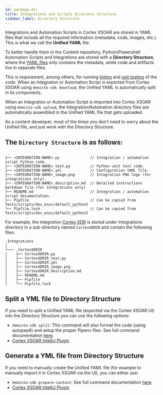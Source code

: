 ```yaml
---
id: package-dir
title: Integrations and Scripts Directory Structure
sidebar_label: Directory Structure
---
```


Integrations and Automation Scripts in Cortex XSOAR are stored in YAML files that include all the required information (metadata, code, images, etc.). This is what we call the **Unified YAML** file.

To better handle them in the Content repository, Python/Powershell Automation Scripts and Integrations are stored with a **Directory Structure**, where the [YAML files](../integrations/yaml-file) only contains the metadata, while code and artifacts live in separate files.

This is requirement, among others, for running [linting](linting) and [unit testing](unit-testing) of the code.
When an Integration or Automation Script is exported from Cortex XSOAR using `demisto-sdk download`, the Unified YAML is automatically split in its components.

When an Integration or Automation Script is imported into Cortex XSOAR using `demisto-sdk upload`, the Integration/Automation directory files are automatically assembled in the Unified YAML file that gets uploaded.

As a content developer, most of the times you don't need to worry about the Unified file, and just work with the Directory Structure.

The `Directory Structure` is as follows:
---

```
 .
├── <INTEGRATION-NAME>.py              // Integration / automation script Python code.
├── <INTEGRATION-NAME>_test.py         // Python unit test code.
├── <INTEGRATION-NAME>.yml             // Configuration YAML file.
├── <INTEGRATION-NAME>_image.png       // Integration PNG logo (for integrations only).
├── <INTEGRATION-NAME>_description.md  // Detailed instructions markdown file (for integrations only)
├── README.md                          // Integration / automation script documentation.
├── Pipfile                            // Can be copied from Tests/scripts/dev_envs/default_python3
└── Pipfile.lock                       // Can be copied from Tests/scripts/dev_envs/default_python3    
```
   

For example, the integration [Cortex XDR](https://github.com/demisto/content/tree/master/Packs/CortexXDR/Integrations/CortexXDRIR) is stored under Integrations directory in a sub-directory named `CortexXDRIR` and contain the following files:

```
.Integrations   
│
└─── .CortexXDRIR
│    ├── CortexXDRIR.py
│    ├── CortexXDRIR_test.py
│    ├── CortexXDRIR.yml
│    ├── CortexXDRIR_image.png
│    ├── CortexXDRIR_description.md
│    ├── README.md
│    ├── Pipfile
|    └── Pipfile.lock
```

## Split a YML file to Directory Structure
If you need to split a Unified YAML file (exported via the Cortex XSOAR UI) into the Directory Structure you can use the following options:

- `demisto-sdk split`: This command will also format the code (using autopep8) and setup the proper Pipenv files. See full command documentation [here](https://docs-cortex.paloaltonetworks.com/r/1/Demisto-SDK-Guide/split).
- [Cortex XSOAR IntelliJ Plugin](https://plugins.jetbrains.com/plugin/12093-demisto-add-on-for-pycharm)

## Generate a YML file from Directory Structure

If you need to manually create the Unified YAML file (for example to manually import it in Cortex XSOAR via the UI), you can either use:
-  `demisto-sdk prepare-content`: See full command documentation [here](https://docs-cortex.paloaltonetworks.com/r/1/Demisto-SDK-Guide/prepare-content).
- [Cortex XSOAR IntelliJ Plugin](https://plugins.jetbrains.com/plugin/12093-demisto-add-on-for-pycharm)
